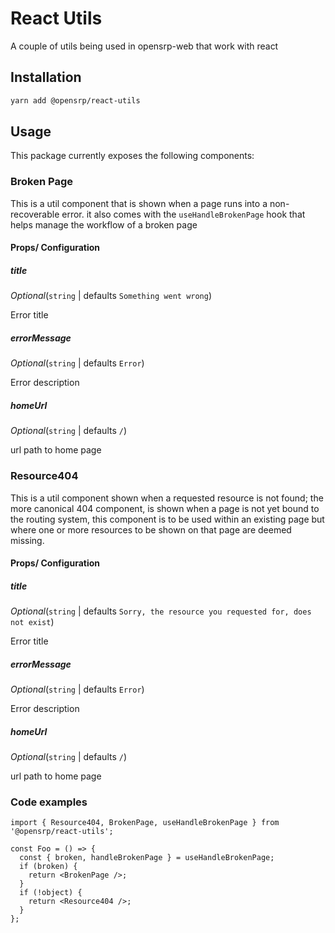 # React Utils

A couple of utils being used in opensrp-web that work with react

## Installation

```sh
yarn add @opensrp/react-utils
```

## Usage

This package currently exposes the following components:

### Broken Page

This is a util component that is shown when a page runs into a non-recoverable error.
it also comes with the `useHandleBrokenPage` hook that helps manage the workflow of a broken page

#### Props/ Configuration

##### title

_Optional_(`string` | defaults `Something went wrong`)

Error title

##### errorMessage

_Optional_(`string` | defaults `Error`)

Error description

##### homeUrl

_Optional_(`string` | defaults `/`)

url path to home page

### Resource404

This is a util component shown when a requested resource is not found;
the more canonical 404 component, is shown when a page is not yet bound
to the routing system, this component is to be used within an existing page
but where one or more resources to be shown on that page are deemed missing.

#### Props/ Configuration

##### title

_Optional_(`string` | defaults `Sorry, the resource you requested for, does not exist`)

Error title

##### errorMessage

_Optional_(`string` | defaults `Error`)

Error description

##### homeUrl

_Optional_(`string` | defaults `/`)

url path to home page

### Code examples

```tsx
import { Resource404, BrokenPage, useHandleBrokenPage } from '@opensrp/react-utils';

const Foo = () => {
  const { broken, handleBrokenPage } = useHandleBrokenPage;
  if (broken) {
    return <BrokenPage />;
  }
  if (!object) {
    return <Resource404 />;
  }
};
```
